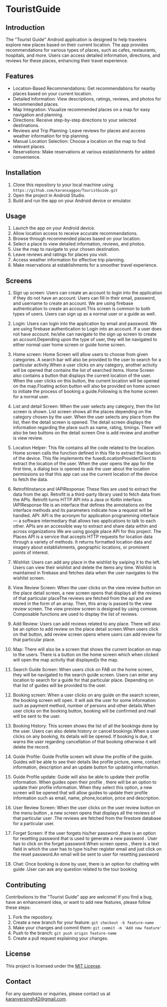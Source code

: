 # TouristGuide
## Introduction
The "Tourist Guide" Android application is designed to help travelers explore new places based on their current location. The app provides recommendations for various types of places, such as cafes, restaurants, hospitals, and more. Users can access detailed information, directions, and reviews for these places, enhancing their travel experience.

## Features
- Location-Based Recommendations: Get recommendations for nearby places based on your current location.
- Detailed Information: View descriptions, ratings, reviews, and photos for recommended places.
- Map Integration: Visualize recommended places on a map for easy navigation and planning.
- Directions: Receive step-by-step directions to your selected destinations.
- Reviews and Trip Planning: Leave reviews for places and access weather information for trip planning.
- Manual Location Selection: Choose a location on the map to find relevant places.
- Reservations: Make reservations at various establishments for added convenience.

## Installation
1. Clone this repository to your local machine using `https://github.com/karansaggoo/TouristGuide.git`
2. Open the project in Android Studio.
3. Build and run the app on your Android device or emulator.

## Usage
1. Launch the app on your Android device.
2. Allow location access to receive accurate recommendations.
3. Browse through recommended places based on your location.
4. Select a place to view detailed information, reviews, and photos.
5. Use the map to navigate to your chosen destination.
6. Leave reviews and ratings for places you visit.
7. Access weather information for effective trip planning.
8. Make reservations at establishments for a smoother travel experience.

 ## Screens
1. Sign up screen: Users can create an account to login into the application if they do not have an account. Users can fill in their email, password, and username to create an account. We are using firebase authentication to create an account.This screen is common to both types of users. Users can sign up as a normal user or a guide as well.

2. Login: Users can login into the application by email and password. We are using firebase authentication to Login into an account. If a user does not have account. he/she can navigate to the sign up screen to create an account.Depending upon the type of user, they will be navigated to either normal user home screen or guide home screen.

3. Home screen: Home Screen will allow users to choose from given categories. A search bar will also be provided to the user to search for a particular activity.When a user clicks on any category, another activity will be opened that contains the list of searched items. Home Screen also contains a button that displays the current location of the user. When the user clicks on this button, the current location will be opened on the map.Floating action button will also be provided on home screen to initiate the process of booking a guide.Following is the home screen for a normal user.


4. List and detail Screen: When the user selects any category, then the list screen is shown. List screen shows all the places depending on the category chosen by the user. When the user selects any place from the list, then the detail screen is opened. The detail screen displays the information regarding the place such as name, rating, timings. There will also be two buttons on the detail screen One is add review and another is view review.
                    

5. Location Helper: This file contains all the code related to the location. Home screen calls the function defined in this file to extract the location of the device. This file implements the fusedLocationProviderClient to extract the location of the user. When the user opens the app for the first time, a dialog box is opened to ask the user about the location permissions so that this app can use the current location of the device to fetch the data.

 
6. RetrofitInstance and IAPIResponse: These files are used to extract the data from the api. Retrofit is a third-party library used to fetch data from the APIs. Retrofit turns HTTP API into a Java or Kotlin interface. IAPIResponse file is an interface that defines the annotations on the interface methods and its parameters indicate how a request will be handled.
API: API is the acronym for application programming interface — a software intermediary that allows two applications to talk to each other. APIs are an accessible way to extract and share data within and across organizations
 We are using google place API for this project. The Places API is a service that accepts HTTP requests for location data through a variety of methods. It returns formatted location data and imagery about establishments, geographic locations, or prominent points of interest.


7. Wishlist: Users can add any place in the wishlist by swiping it to the left. Users can view their wishlist and delete the items any time. Wishlist is maintained in firebase and fetches data when the user navigates to the wishlist screen.
       


8. View Review Screen: When the user clicks on the view review button on the place detail screen, a new screen opens that displays all the reviews of that particular placeThe reviews are fetched from the api and are stored in the form of an array. Then, this array is passed to the view review screen. The view preview screen is designed by using comose. Composable functions are used to display the list of reviews.

9. Add Review: Users can add reviews related to any place. There will also be an option to add review on the place detail screen.When users click on that button, add review screen opens where users can add review for that  particular place.

10. Map: There will also be a screen that shows the current location on map to the users. There is a button on the home screen which when clicked will open the map activity that displayed]s the map.
 
11. Search Guide Screen: When  users click on FAB on the home screen, they will be navigated to the search guide screen. Users can enter any location to search for a guide for that particular place. Depending on that list of guides will be provided to the user.
              
12. Booking screen: When a user clicks on any guide on the search screen, the booking screen will open. It will ask the user for some information such as payment method, number of persons and other details.When user clicks on the booking button, booking will be confirmed and mail will be sent to the user.


13. Booking History: This screen shows the list of all the bookings done by the user. Users can also delete history or cancel bookings.When a user clicks on any booking, its details will be opened. If booking is due, it warns the user regarding cancellation of that booking otherwise it will delete the record.

14. Guide Profile: Guide Profile screen will show the profile of the guide. Guides will be able to see their details like profile picture, name, contact information, description and an update button for updating information.  

15. Guide Profile update: Guide will also be able to update their profile information. When guides open their profile , there will be an option to update their profile information. When they select this option, a new screen will be opened that will allow guides to update their profile information such as email, name, phone,location, price and description.


16. User Review Screen: When the user clicks on the user review button on the menu button , a new screen opens that displays all the reviews of that particular user .The reviews are fetched from the firestore database for a particular user.


17. Forget Screen: If the user forgets his/her password ,there is an option for resetting password that is used to generate a new password . User has to click on the forget password.When screen opens , there is a text field in which the user has to type his/her register email and just click on the reset password.An email will be sent to user for resetting password


 18. Chat: Once booking is done by user, there is an option for chatting with guide .User can ask any question related to the tour booking


## Contributing
Contributions to the "Tourist Guide" app are welcome! If you find a bug, have an enhancement idea, or want to add new features, please follow these steps:
1. Fork the repository.
2. Create a new branch for your feature: `git checkout -b feature-name`
3. Make your changes and commit them: `git commit -m 'Add new feature'`
4. Push to the branch: `git push origin feature-name`
5. Create a pull request explaining your changes.

## License
This project is licensed under the [MIT License](LICENSE).

## Contact
For any questions or inquiries, please contact us at [karanversingh42@gmail.com](mailto:karanversingh42@gmail.com).






